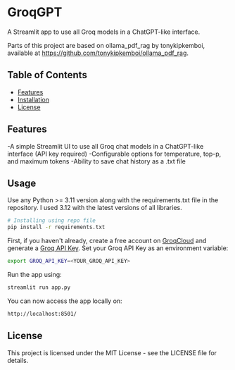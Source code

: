 # GroqGPT
A Streamlit app to use all Groq models in a ChatGPT-like interface.

Parts of this project are based on ollama_pdf_rag by tonykipkemboi, available at https://github.com/tonykipkemboi/ollama_pdf_rag.

## Table of Contents
- [Features](#features)
- [Installation](#installation)
- [License](#license)

## Features

-A simple Streamlit UI to use all Groq chat models in a ChatGPT-like interface (API key required)
-Configurable options for temperature, top-p, and maximum tokens
-Ability to save chat history as a .txt file

## Usage

Use any Python >= 3.11 version along with the requirements.txt file in the repository. I used 3.12 with the latest versions of all libraries.

```bash
# Installing using repo file
pip install -r requirements.txt
```

First, if you haven't already, create a free account on [GroqCloud](https://console.groq.com/) and generate a [Groq API Key](https://console.groq.com/keys). Set your Groq API Key as an environment variable:

```bash
export GROQ_API_KEY=<YOUR_GROQ_API_KEY>
```

Run the app using:
```bash
streamlit run app.py
```

You can now access the app locally on:
```bash
http://localhost:8501/
```

## License

This project is licensed under the MIT License - see the LICENSE file for details.
